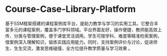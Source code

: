 # Course-Case-Library-Platform
基于SSM框架搭建的课程案例库平台，是助力教学与学习的实用工具。它整合丰富多元的课程案例，覆盖多门学科领域。平台界面友好，操作便捷，教师能高效上传、分类与管理案例，便于课堂灵活调用。学生可按学科、难度等精准检索案例，借案例深入理解知识，锻炼实践应用能力。同时，支持案例评价与讨论，促进师生、生生交流，激发思维碰撞，全方位提升教学质量与学习效果 。 
